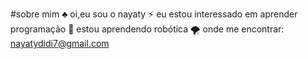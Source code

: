#sobre mim
:clubs: oi,eu sou o nayaty 
:zap: eu estou interessado em aprender programação
:martial_arts_uniform: estou aprendendo robótica
:tornado: onde me encontrar: nayatydidi7@gmail.com
